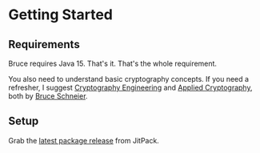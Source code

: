 # Getting Started

## Requirements

Bruce requires Java 15. That's it. That's the whole requirement.

You also need to understand basic cryptography concepts. If you need a refresher, I suggest [Cryptography Engineering](https://www.schneier.com/books/cryptography-engineering/) and [Applied Cryptography](https://www.schneier.com/books/applied-cryptography/), both by [Bruce Schneier](https://www.schneier.com/). 

## Setup

Grab the [latest package release](https://jitpack.io/#mcaserta/bruce) from JitPack.

